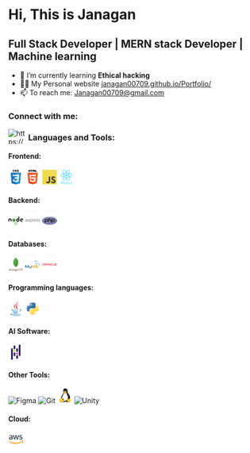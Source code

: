 # Hi, This is Janagan

## Full Stack Developer | MERN stack Developer | Machine learning

- 🌱 I’m currently learning **Ethical hacking**
- 👨‍💻 My Personal website [janagan00709.github.io/Portfolio/](https://janagan00709.github.io/Portfolio/)
- 📫 To reach me: [Janagan00709@gmail.com](mailto:Janagan00709@gmail.com)

### Connect with me:
<p align="left">
<a href="https://linkedin.com/in/https://www.linkedin.com/in/janagan-a-260076225" target="blank"><img align="left" src="https://raw.githubusercontent.com/rahuldkjain/github-profile-readme-generator/master/src/images/icons/Social/linked-in-alt.svg" alt="https://www.linkedin.com/in/janagan-a-260076225" height="30" width="40" /></a>
</p>

### Languages and Tools:
#### Frontend:
<img src="https://raw.githubusercontent.com/devicons/devicon/master/icons/css3/css3-original-wordmark.svg" alt="CSS3" height="30">
<img src="https://raw.githubusercontent.com/devicons/devicon/master/icons/html5/html5-original-wordmark.svg" alt="HTML5" height="30">
<img src="https://raw.githubusercontent.com/devicons/devicon/master/icons/javascript/javascript-original.svg" alt="JavaScript" height="30">
<img src="https://raw.githubusercontent.com/devicons/devicon/master/icons/react/react-original-wordmark.svg" alt="React" height="30">

#### Backend:
<img src="https://raw.githubusercontent.com/devicons/devicon/master/icons/nodejs/nodejs-original-wordmark.svg" alt="Node.js" height="30">
<img src="https://raw.githubusercontent.com/devicons/devicon/master/icons/express/express-original-wordmark.svg" alt="Express.js" height="30">
<img src="https://raw.githubusercontent.com/devicons/devicon/master/icons/php/php-original.svg" alt="PHP" height="30">

#### Databases:
<img src="https://raw.githubusercontent.com/devicons/devicon/master/icons/mongodb/mongodb-original-wordmark.svg" alt="MongoDB" height="30">
<img src="https://raw.githubusercontent.com/devicons/devicon/master/icons/mysql/mysql-original-wordmark.svg" alt="MySQL" height="30">
<img src="https://raw.githubusercontent.com/devicons/devicon/master/icons/oracle/oracle-original.svg" alt="Oracle" height="30">

#### Programming languages:
<img src="https://raw.githubusercontent.com/devicons/devicon/master/icons/java/java-original.svg" alt="Java" height="30">
<img src="https://raw.githubusercontent.com/devicons/devicon/master/icons/python/python-original.svg" alt="Python" height="30">

#### AI Software:
<img src="https://raw.githubusercontent.com/devicons/devicon/2ae2a900d2f041da66e950e4d48052658d850630/icons/pandas/pandas-original.svg" alt="Pandas" height="30">

#### Other Tools:
<img src="https://www.vectorlogo.zone/logos/figma/figma-icon.svg" alt="Figma" height="30">
<img src="https://www.vectorlogo.zone/logos/git-scm/git-scm-icon.svg" alt="Git" height="30">
<img src="https://raw.githubusercontent.com/devicons/devicon/master/icons/linux/linux-original.svg" alt="Linux" height="30">
<img src="https://www.vectorlogo.zone/logos/unity3d/unity3d-icon.svg" alt="Unity" height="30">

#### Cloud:
<img src="https://raw.githubusercontent.com/devicons/devicon/master/icons/amazonwebservices/amazonwebservices-original-wordmark.svg" alt="AWS" height="30">
